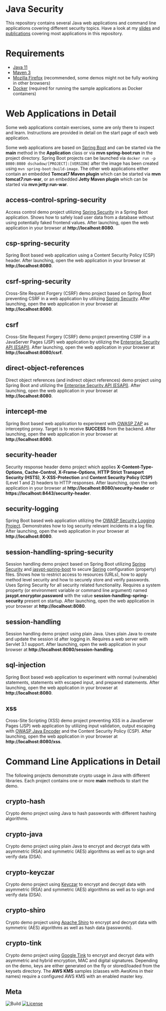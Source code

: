Java Security
============
This repository contains several Java web applications and command line applications covering different security topics. Have a look at my [slides](https://blog.dominikschadow.de/events) and [publications](https://blog.dominikschadow.de/publications) covering most applications in this repository.

# Requirements
- [Java 11](https://adoptopenjdk.net)
- [Maven 3](http://maven.apache.org/)
- [Mozilla Firefox](https://www.mozilla.org) (recommended, some demos might not be fully working in other browsers)
- [Docker](https://www.docker.com) (required for running the sample applications as Docker containers) 

# Web Applications in Detail
Some web applications contain exercises, some are only there to inspect and learn. Instructions are provided in detail on the start page of each web application.

Some web applications are based on [Spring Boot](http://projects.spring.io/spring-boot) and can be started via the **main** method in the **Application** class or via **mvn spring-boot:run** in the project directory. Spring Boot projects can be launched via `docker run -p 8080:8080 dschadow/[PROJECT]:[VERSION]` after the image has been created using `mvn spring-boot:build-image`. The other web applications either contain an embedded **Tomcat7 Maven plugin** which can be started via **mvn tomcat7:run-war**, or an embedded **Jetty Maven plugin** which can be started via **mvn jetty:run-war**.

## access-control-spring-security
Access control demo project utilizing [Spring Security](http://projects.spring.io/spring-security) in a Spring Boot application. Shows how to safely load user data from a database without using potentially faked frontend values. After launching, open the web application in your browser at **http://localhost:8080**.

## csp-spring-security
Spring Boot based web application using a Content Security Policy (CSP) header. After launching, open the web application in your browser at **http://localhost:8080**.

## csrf-spring-security
Cross-Site Request Forgery (CSRF) demo project based on Spring Boot preventing CSRF in a web application by utilizing [Spring Security](http://projects.spring.io/spring-security). After launching, open the web application in your browser at **http://localhost:8080**. 

## csrf
Cross-Site Request Forgery (CSRF) demo project preventing CSRF in a JavaServer Pages (JSP) web application by utilizing  the [Enterprise Security API (ESAPI)](https://www.owasp.org/index.php/Category:OWASP_Enterprise_Security_API). After launching, open the web application in your browser at **http://localhost:8080/csrf**.

## direct-object-references
Direct object references (and indirect object references) demo project using Spring Boot and utilizing the [Enterprise Security API (ESAPI)](https://www.owasp.org/index.php/Category:OWASP_Enterprise_Security_API). After launching, open the web application in your browser at **http://localhost:8080**.

## intercept-me
Spring Boot based web application to experiment with [OWASP ZAP](https://www.owasp.org/index.php/OWASP_Zed_Attack_Proxy_Project) as intercepting proxy. Target is to receive **SUCCESS** from the backend. After launching, open the web application in your browser at **http://localhost:8080**.

## security-header
Security response header demo project which applies **X-Content-Type-Options**, **Cache-Control**, **X-Frame-Options**, **HTTP Strict Transport Security (HSTS)**, **X-XSS-Protection** and **Content Security Policy (CSP)** (Level 1 and 2) headers to HTTP responses. After launching, open the web application in your browser at **http://localhost:8080/security-header** or **https://localhost:8443/security-header**.

## security-logging
Spring Boot based web application utilizing the [OWASP Security Logging Project](https://www.owasp.org/index.php/OWASP_Security_Logging_Project). Demonstrates how to log security relevant incidents in a log file. After launching, open the web application in your browser at **http://localhost:8080**.

## session-handling-spring-security
Session handling demo project based on Spring Boot utilizing [Spring Security](http://projects.spring.io/spring-security) and [jasypt-spring-boot](https://github.com/ulisesbocchio/jasypt-spring-boot) to secure [Spring](http://spring.io) configuration (property) files. Shows how to restrict access to resources (URLs), how to apply method level security and how to securely store and verify passwords. Uses Spring Security for all security related functionality. Requires a system property (or environment variable or command line argument) named **jasypt.encryptor.password** with the value **session-handling-spring-security** present on startup. After launching, open the web application in your browser at **http://localhost:8080**.

## session-handling
Session handling demo project using plain Java. Uses plain Java to create and update the session id after logging in. Requires a web server with Servlet 3.1 support. After launching, open the web application in your browser at **http://localhost:8080/session-handling**.

## sql-injection
Spring Boot based web application to experiment with normal (vulnerable) statements, statements with escaped input, and prepared statements. After launching, open the web application in your browser at **http://localhost:8080**.

## xss
Cross-Site Scripting (XSS) demo project preventing XSS in a JavaServer Pages (JSP) web application by utilizing input validation, output escaping with [OWASP Java Encoder](https://www.owasp.org/index.php/OWASP_Java_Encoder_Project) and the Content Security Policy (CSP). After launching, open the web application in your browser at **http://localhost:8080/xss**.

# Command Line Applications in Detail
The following projects demonstrate crypto usage in Java with different libraries. Each project contains one or more **main** methods to start the demo.

## crypto-hash
Crypto demo project using Java to hash passwords with different hashing algorithms.

## crypto-java
Crypto demo project using plain Java to encrypt and decrypt data with asymmetric (RSA) and symmetric (AES) algorithms as well as to sign and verify data (DSA).

## crypto-keyczar
Crypto demo project using [Keyczar](http://www.keyczar.org) to encrypt and decrypt data with asymmetric (RSA) and symmetric (AES) algorithms as well as to sign and verify data (DSA). 

## crypto-shiro
Crypto demo project using [Apache Shiro](http://shiro.apache.org) to encrypt and decrypt data with symmetric (AES) algorithms as well as hash data (passwords). 

## crypto-tink
Crypto demo project using [Google Tink](https://github.com/google/tink) to encrypt and decrypt data with asymmetric and hybrid encryption, MAC and digital signatures. Depending on the demo, keys are either generated on the fly or stored/loaded from the keysets directory. The **AWS KMS** samples (classes with AwsKms in their names) require a configured AWS KMS with an enabled master key.

## Meta
![Build](https://github.com/dschadow/JavaSecurity/workflows/Build/badge.svg) [![License](https://img.shields.io/badge/License-Apache%202.0-blue.svg)](https://opensource.org/licenses/Apache-2.0)